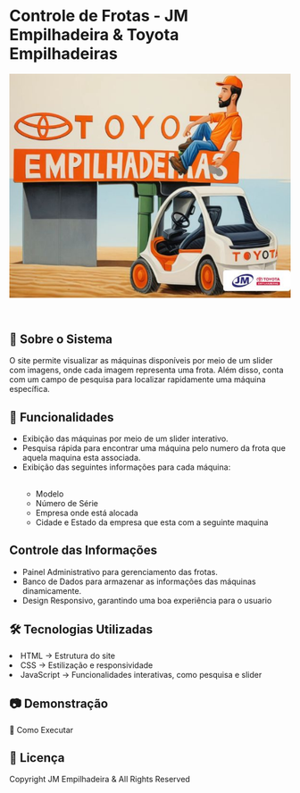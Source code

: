 <img src="" alt=""></img>
<h1>Controle de Frotas - JM Empilhadeira & Toyota Empilhadeiras</h1>
<p align="center">
    <img src="capa do projeto.jpg" alt="Capa do Projeto" style="display: block; margin: auto;">
</p>

<br>

<h2>📌 Sobre o Sistema</h2>

<p>O site permite visualizar as máquinas disponíveis por meio de um slider com imagens, onde cada imagem representa uma frota. Além disso, conta com um campo de pesquisa para localizar rapidamente uma máquina específica.</p>

<h2>🚀 Funcionalidades</h2>

<ul>

<li>Exibição das máquinas por meio de um slider interativo.</li>
    
<li>Pesquisa rápida para encontrar uma máquina pelo numero da frota que aquela maquina esta associada.</li>

<li>Exibição das seguintes informações para cada máquina:</li>
<br>

<ul>    
    <li>Modelo</li>
    <li>Número de Série</li>
    <li>Empresa onde está alocada</li>
    <li>Cidade e Estado da empresa que esta com a seguinte maquina
</li>

</ul>
</ul>

<h2>Controle das Informações</h2>

<ul>
<li>Painel Administrativo para gerenciamento das frotas.</li>
    
<li>Banco de Dados para armazenar as informações das máquinas dinamicamente.</li>
    
<li>Design Responsivo, garantindo uma boa experiência para o usuario</li>
</ul>

<h2>🛠️  Tecnologias Utilizadas</h2>

<li>HTML → Estrutura do site</li>

<li>CSS → Estilização e responsividade</li>

<li>JavaScript → Funcionalidades interativas, como pesquisa e slider</li>

<h2>📷 Demonstração</h2>

🔧  Como Executar

<h2>📄 Licença</h2>

<footer>
    Copyright JM Empilhadeira & All Rights Reserved
</footer>
